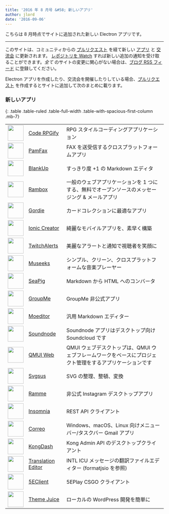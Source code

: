 ```yaml
---
title: '2016 年 8 月号 &#58; 新しいアプリ'
author: jlord
date: '2016-09-06'
---
```


こちらは 8 月時点でサイトに追加された新しい Electron アプリです。

---

このサイトは、コミュニティからの [プルリクエスト](https://github.com/electron/electronjs.org/pulls) を経て新しい [アプリ](https://electronjs.org/apps) と [交流会](https://electronjs.org/community) に更新されます。 [レポジトリを Watch](https://github.com/electron/electronjs.org) すれば新しい追加の通知を受け取ることができます。_全て_ のサイトの変更に関心がない場合は、[ブログ RSS フィード](https://electronjs.org/feed.xml) に登録してください。

Electron アプリを作成したり、交流会を開催したりしている場合、[プルリクエスト](https://github.com/electron/electronjs.org) を作成するとサイトに追加して次のまとめに載ります。

### 新しいアプリ

{: .table .table-ruled .table-full-width .table-with-spacious-first-column .mb-7}

|                                                                                          |                                                                                 |                                                           |
| ---------------------------------------------------------------------------------------- | ------------------------------------------------------------------------------- | --------------------------------------------------------- |
| <img src='/images/apps/coderpgify.png' width='50' />                    | [Code RPGify](http://code.rpgify.com)                                           | RPG スタイルコーディングアプリケーション                                    |
| <img src='/images/apps/pamfax.png' width='50' />                        | [PamFax](https://www.pamfax.biz)                                                | FAX を送受信するクロスプラットフォームアプリ                                  |
| <img src='/images/apps/blankup.png' width='50' />                       | [BlankUp](https://hoverbaum.github.io/BlankUp-Electron/)                        | すっきり度 +1 の Markdown エディタ                                  |
| <img src='/images/apps/rambox.png' width='50' />                        | [Rambox](http://rambox.pro)                                                     | 一般のウェブアプリケーションを 1 つにする、無料でオープンソースのメッセージング & メールアプリ        |
| <img src='/images/apps/gordie.png' width='50' />                        | [Gordie](http://gordie-app.bitbucket.org/)                                      | カードコレクションに最適なアプリ                                          |
| <img src='/images/apps/ionic-creator.png' width='50' />                 | [Ionic Creator](https://github.com/Meadowcottage/Ionic-Creator)                 | 綺麗なモバイルアプリを、素早く構築                                         |
| <img src='/images/apps/twitchalerts.png' width='50' />                  | [TwitchAlerts](https://github.com/Meadowcottage/TwitchAlerts)                   | 美麗なアラートと通知で視聴者を笑顔に                                        |
| <img src='/images/apps/museeks.png' width='50' />                       | [Museeks](http://museeks.io/)                                                   | シンプル、クリーン、クロスプラットフォームな音楽プレーヤー                             |
| <img src='/images/apps/seapig.png' width='50' />                        | [SeaPig](https://github.com/yasumichi/seapig/blob/master/README.md)             | Markdown から HTML へのコンバータ                                  |
| <img src='/images/apps/groupme.png' width='50' />                       | [GroupMe](https://github.com/dcrousso/GroupMe#readme)                           | GroupMe 非公式アプリ                                            |
| <img src='/images/apps/moeditor.png' width='50' />                      | [Moeditor](https://moeditor.github.io/)                                         | 汎用 Markdown エディター                                         |
| <img src='/images/apps/soundnode.png' width='50' />                     | [Soundnode](http://www.soundnodeapp.com)                                        | Soundnode アプリはデスクトップ向け Soundcloud です                      |
| <img src='/images/apps/qmui.png' width='50' />                          | [QMUI Web](http://qmuiteam.com/web)                                             | QMUI ウェブデスクトップは、QMUI ウェブフレームワークをベースにプロジェクト管理をするアプリケーションです |
| <img src='/images/apps/svgsus.png' width='50' />                        | [Svgsus](http://www.svgs.us)                                                    | SVG の整理、整頓、変換                                             |
| <img src='/images/apps/ramme.png' width='50' />                         | [Ramme](https://github.com/terkelg/ramme)                                       | 非公式 Instagram デスクトップアプリ                                   |
| <img src='/images/apps/insomnia.png' width='50' />                      | [Insomnia](https://insomnia.rest/)                                              | REST API クライアント                                           |
| <img src='/images/apps/correo.png' width='50' />                        | [Correo](https://github.com/amitmerchant1990/correo)                            | Windows、macOS、Linux 向けメニューバー/タスクバー Gmail アプリ              |
| <img src='/images/apps/kongdash.png' width='50' />                      | [KongDash](https://ajaysreedhar.github.io/kongdash)                             | Kong Admin API のデスクトップクライアント                              |
| <img src='/images/apps/react-intl-translation-editor.png' width='50' /> | [Translation Editor](https://bitbucket.org/bflower/react-intl-editor/wiki/Home) | INTL ICU メッセージの翻訳ファイルエディター (formatjsio を参照)               |
| <img src='/images/apps/5eplay.png' width='50' />                        | [5EClient](https://www.5eplay.com/)                                             | 5EPlay CSGO クライアント                                        |
| <img src='/images/apps/theme-juice.png' width='50' />                   | [Theme Juice](https://www.themejuice.it)                                        | ローカルの WordPress 開発を簡単に                                    |

